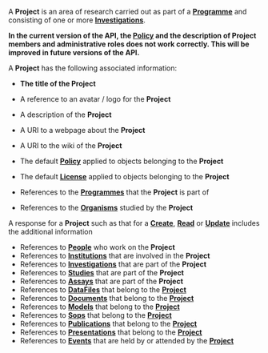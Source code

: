 A **Project** is an area of research carried out as part of a [**Programme**](#tag/programmes) and consisting of one or more [**Investigations**](#tag/investigations).

**In the current version of the API, the [Policy](#section/policy) and the description of Project members and administrative roles does not work correctly.  This will be improved in future versions of the API.**

A **Project** has the following associated information:

* **The title of the Project**
* A reference to an avatar / logo for the **Project**
* A description of the **Project**
* A URI to a webpage about the **Project**
* A URI to the wiki of the **Project**
* The default [**Policy**](#section/Policy) applied to objects belonging to the **Project**
* The default [**License**](#section/License) applied to objects belonging to the **Project**

* References to the [**Programmes**](#tag/programmes) that the **Project** is part of
* References to the [**Organisms**](#tag/organisms) studied by the **Project**

A response for a **Project** such as that for a [**Create**](#tag/create), [**Read**](#tag/read) or [**Update**](#tag/update) includes the additional information

* References to [**People**](#tag/people) who work on the **Project**
* References to [**Institutions**](#tag/institutions) that are involved in the **Project**
* References to [**Investigations**](#tag/investigations) that are part of the **Project**
* References to [**Studies**](#tag/studies) that are part of the **Project**
* References to [**Assays**](#tag/assays) that are part of the **Project**
* References to [**DataFiles**](#tag/dataFiles) that belong to the [**Project**](#tag/projects)
* References to [**Documents**](#tag/documents) that belong to the [**Project**](#tag/projects)
* References to [**Models**](#tag/models) that belong to the [**Project**](#tag/projects)
* References to [**Sops**](#tag/sops) that belong to the [**Project**](#tag/projects)
* References to [**Publications**](#tag/publications) that belong to the [**Project**](#tag/projects)
* References to [**Presentations**](#tag/presentations) that belong to the [**Project**](#tag/projects)
* References to [**Events**](#tag/events) that are held by or attended by the [**Project**](#tag/projects)


